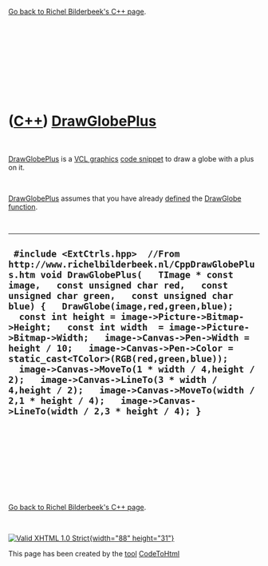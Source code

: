 

[Go back to Richel Bilderbeek's C++ page](Cpp.htm).

 

 

 

 

 

([C++](Cpp.htm)) [DrawGlobePlus](DrawGlobePlus.htm)
===================================================

 

[DrawGlobePlus](CppDrawGlobePlus.htm) is a [VCL
graphics](CppVclGraphics.htm) [code snippet](CppCodeSnippets.htm) to
draw a globe with a plus on it.

 

[DrawGlobePlus](CppDrawGlobePlus.htm) assumes that you have already
[defined](CppDefinition.htm) the [DrawGlobe](CppDrawGlobe.htm)
[function](CppFunction.htm).

 

  -------------------------------------------------------------------------------------------------------------------------------------------------------------------------------------------------------------------------------------------------------------------------------------------------------------------------------------------------------------------------------------------------------------------------------------------------------------------------------------------------------------------------------------------------------------------------------------------------------------------------------------------------------------------------------------------------------
  ` #include <ExtCtrls.hpp>  //From http://www.richelbilderbeek.nl/CppDrawGlobePlus.htm void DrawGlobePlus(   TImage * const image,   const unsigned char red,   const unsigned char green,   const unsigned char blue) {   DrawGlobe(image,red,green,blue);   const int height = image->Picture->Bitmap->Height;   const int width  = image->Picture->Bitmap->Width;   image->Canvas->Pen->Width = height / 10;   image->Canvas->Pen->Color = static_cast<TColor>(RGB(red,green,blue));   image->Canvas->MoveTo(1 * width / 4,height / 2);   image->Canvas->LineTo(3 * width / 4,height / 2);   image->Canvas->MoveTo(width / 2,1 * height / 4);   image->Canvas->LineTo(width / 2,3 * height / 4); }`
  -------------------------------------------------------------------------------------------------------------------------------------------------------------------------------------------------------------------------------------------------------------------------------------------------------------------------------------------------------------------------------------------------------------------------------------------------------------------------------------------------------------------------------------------------------------------------------------------------------------------------------------------------------------------------------------------------------

 

 

 

 

 

[Go back to Richel Bilderbeek's C++ page](Cpp.htm).



 

[![Valid XHTML 1.0 Strict](valid-xhtml10.png){width="88"
height="31"}](http://validator.w3.org/check?uri=referer)

This page has been created by the [tool](Tools.htm)
[CodeToHtml](ToolCodeToHtml.htm)
